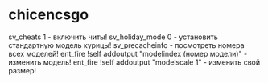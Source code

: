 # chicencsgo


sv_cheats 1 - включить читы!
sv_holiday_mode 0 - установить стандартную модель курицы!
sv_precacheinfo - посмотреть номера всех моделей!
ent_fire !self addoutput "modelindex (номер модели)" - изменить модель!
ent_fire !self addoutput "modelscale 1" - изменить свой размер!
